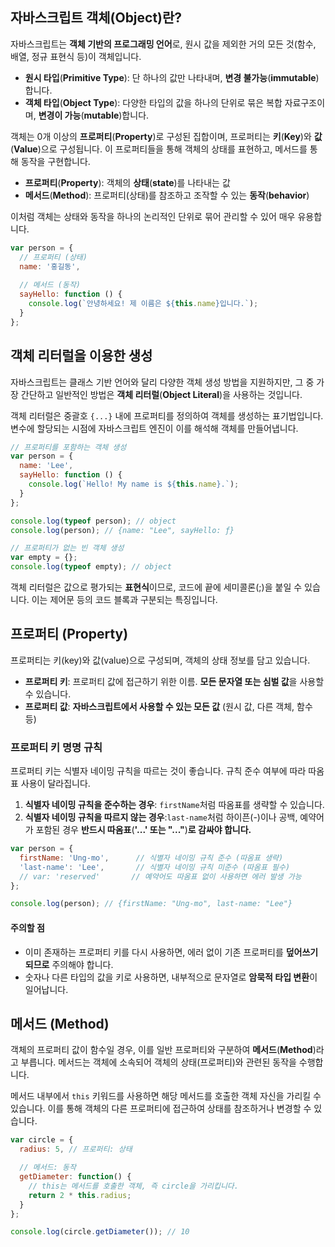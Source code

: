 ## 자바스크립트 객체(Object)란?

자바스크립트는 **객체 기반의 프로그래밍 언어**로, 원시 값을 제외한 거의 모든 것(함수, 배열, 정규 표현식 등)이 객체입니다.
- **원시 타입**(**Primitive Type**): 단 하나의 값만 나타내며, **변경 불가능**(**immutable**)합니다.
- **객체 타입**(**Object Type**): 다양한 타입의 값을 하나의 단위로 묶은 복합 자료구조이며, **변경이 가능**(**mutable**)합니다.

객체는 0개 이상의 **프로퍼티**(**Property**)로 구성된 집합이며, 프로퍼티는 **키**(**Key**)와 **값**(**Value**)으로 구성됩니다.
이 프로퍼티들을 통해 객체의 상태를 표현하고, 메서드를 통해 동작을 구현합니다.
- **프로퍼티**(**Property**): 객체의 **상태**(**state**)를 나타내는 값
- **메서드**(**Method**): 프로퍼티(상태)를 참조하고 조작할 수 있는 **동작**(**behavior**)

이처럼 객체는 상태와 동작을 하나의 논리적인 단위로 묶어 관리할 수 있어 매우 유용합니다.
```javascript
var person = {
  // 프로퍼티 (상태)
  name: '홍길동',
  
  // 메서드 (동작)
  sayHello: function () {
    console.log(`안녕하세요! 제 이름은 ${this.name}입니다.`);
  }
};
```

## 객체 리터럴을 이용한 생성

자바스크립트는 클래스 기반 언어와 달리 다양한 객체 생성 방법을 지원하지만, 그 중 가장 간단하고 일반적인 방법은 **객체 리터럴**(**Object Literal**)을 사용하는 것입니다.

객체 리터럴은 중괄호 `{...}` 내에 프로퍼티를 정의하여 객체를 생성하는 표기법입니다. 변수에 할당되는 시점에 자바스크립트 엔진이 이를 해석해 객체를 만들어냅니다.

```javascript
// 프로퍼티를 포함하는 객체 생성
var person = {
  name: 'Lee',
  sayHello: function () {
    console.log(`Hello! My name is ${this.name}.`);
  }
};

console.log(typeof person); // object
console.log(person); // {name: "Lee", sayHello: ƒ}

// 프로퍼티가 없는 빈 객체 생성
var empty = {};
console.log(typeof empty); // object
```
객체 리터럴은 값으로 평가되는 **표현식**이므로, 코드에 끝에 세미콜론(;)을 붙일 수 있습니다. 이는 제어문 등의 코드 블록과 구분되는 특징입니다.


## 프로퍼티 (Property)

프로퍼티는 키(key)와 값(value)으로 구성되며, 객체의 상태 정보를 담고 있습니다.
- **프로퍼티 키**: 프로퍼티 값에 접근하기 위한 이름. **모든 문자열 또는 심벌 값**을 사용할 수 있습니다.
- **프로퍼티 값**: **자바스크립트에서 사용할 수 있는 모든 값** (원시 값, 다른 객체, 함수 등)

### 프로퍼티 키 명명 규칙

프로퍼티 키는 식별자 네이밍 규칙을 따르는 것이 좋습니다. 규칙 준수 여부에 따라 따옴표 사용이 달라집니다.
1. **식별자 네이밍 규칙을 준수하는 경우**: `firstName`처럼 따옴표를 생략할 수 있습니다.
2. **식별자 네이밍 규칙을 따르지 않는 경우**:`last-name`처럼 하이픈(-)이나 공백, 예약어가 포함된 경우 **반드시 따옴표**(**'...' 또는 "..."**)**로 감싸야 합니다.**

```javascript
var person = {
  firstName: 'Ung-mo',      // 식별자 네이밍 규칙 준수 (따옴표 생략)
  'last-name': 'Lee',       // 식별자 네이밍 규칙 미준수 (따옴표 필수)
  // var: 'reserved'       // 예약어도 따옴표 없이 사용하면 에러 발생 가능
};

console.log(person); // {firstName: "Ung-mo", last-name: "Lee"}
```

#### 주의할 점
- 이미 존재하는 프로퍼티 키를 다시 사용하면, 에러 없이 기존 프로퍼티를 **덮어쓰기 되므로** 주의해야 합니다.
- 숫자나 다른 타입의 값을 키로 사용하면, 내부적으로 문자열로 **암묵적 타입 변환**이 일어납니다.


## 메서드 (Method)

객체의 프로퍼티 값이 함수일 경우, 이를 일반 프로퍼티와 구분하여 **메서드**(**Method**)라고 부릅니다.
메서드는 객체에 소속되어 객체의 상태(프로퍼티)와 관련된 동작을 수행합니다.

메서드 내부에서 `this` 키워드를 사용하면 해당 메서드를 호출한 객체 자신을 가리킬 수 있습니다.
이를 통해 객체의 다른 프로퍼티에 접근하여 상태를 참조하거나 변경할 수 있습니다.
```javascript
var circle = {
  radius: 5, // 프로퍼티: 상태

  // 메서드: 동작
  getDiameter: function() {
    // this는 메서드를 호출한 객체, 즉 circle을 가리킵니다.
    return 2 * this.radius;
  }
};

console.log(circle.getDiameter()); // 10
```